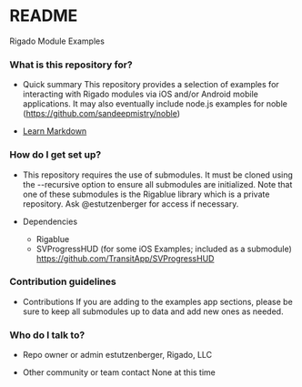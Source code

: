 # README #

Rigado Module Examples

### What is this repository for? ###

* Quick summary
This repository provides a selection of examples for interacting with Rigado modules via iOS and/or Android mobile applications.  It may also eventually include node.js examples for noble (https://github.com/sandeepmistry/noble)

* [Learn Markdown](https://bitbucket.org/tutorials/markdowndemo)

### How do I get set up? ###

* This repository requires the use of submodules.  It must be cloned using the --recursive option to ensure all submodules are initialized.  Note that one of these submodules is the Rigablue library which is a private repository.  Ask @estutzenberger for access if necessary.

* Dependencies
    + Rigablue
    + SVProgressHUD (for some iOS Examples; included as a submodule) https://github.com/TransitApp/SVProgressHUD

### Contribution guidelines ###

* Contributions
If you are adding to the examples app sections, please be sure to keep all submodules up to data and add new ones as needed.

### Who do I talk to? ###

* Repo owner or admin
estutzenberger, Rigado, LLC

* Other community or team contact
None at this time